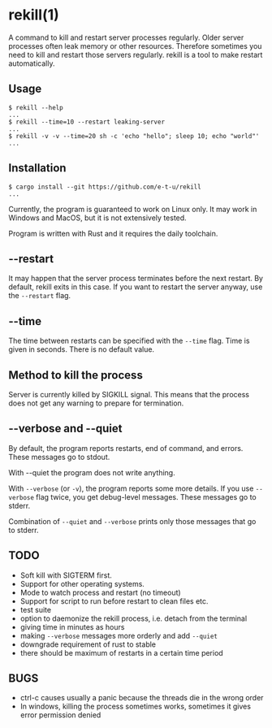 # rekill(1)

A command to kill and restart server processes regularly.
Older server processes often leak memory or other resources. Therefore sometimes you need to kill and restart those servers regularly. rekill is a tool to make restart automatically.

## Usage

```console
$ rekill --help
...
$ rekill --time=10 --restart leaking-server
...
$ rekill -v -v --time=20 sh -c 'echo "hello"; sleep 10; echo "world"'
...
```

## Installation

```console
$ cargo install --git https://github.com/e-t-u/rekill
...
```

Currently, the program is guaranteed to work on Linux only. It may work in Windows and MacOS, but it is not extensively tested.

Program is written with Rust and it requires the daily toolchain.

## --restart

It may happen that the server process terminates before the next restart. By default, rekill exits in this case. If you want to restart the server anyway, use the `--restart` flag.

## --time

The time between restarts can be specified with the `--time` flag. Time is given in seconds. There is  no default value.

## Method to kill the process

Server is currently killed by SIGKILL signal. This means that the process does not get any warning to prepare for termination.

## --verbose and --quiet

By default, the program reports restarts, end of command, and errors. These messages go to stdout.

With --quiet the program does not write anything.

With `--verbose` (or `-v`), the program reports some more details. If you use `--verbose`  flag twice, you get debug-level messages.
These messages go to stderr.

Combination of `--quiet` and `--verbose` prints only those messages that go to stderr.

## TODO

- Soft kill with SIGTERM first.
- Support for other operating systems.
- Mode to watch process and restart (no timeout)
- Support for script to run before restart to clean files etc.
- test suite
- option to daemonize the rekill process, i.e. detach from the terminal
- giving time in minutes as hours
- making `--verbose` messages more orderly and add `--quiet`
- downgrade requirement of rust to stable
- there should be maximum of restarts in a certain time period

## BUGS

- ctrl-c causes usually a panic because the threads die in the wrong order
- In windows, killing the process sometimes works, sometimes it gives error permission denied

